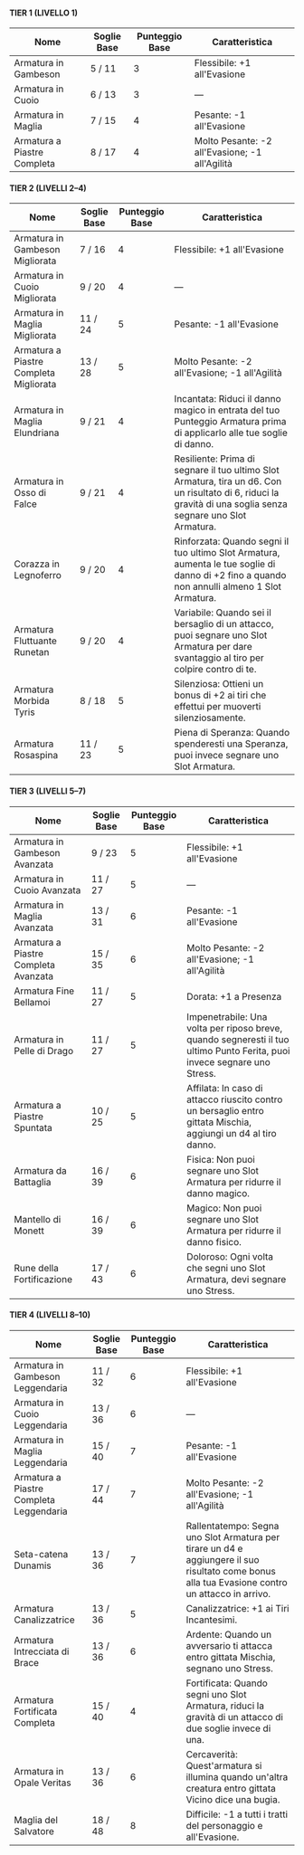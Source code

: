 #### TIER 1 (LIVELLO 1)

| Nome                        | Soglie Base | Punteggio Base | Caratteristica                                 |
| --------------------------- | ----------- | -------------- | ---------------------------------------------- |
| Armatura in Gambeson        | 5 / 11      | 3              | Flessibile: +1 all'Evasione                    |
| Armatura in Cuoio           | 6 / 13      | 3              | —                                              |
| Armatura in Maglia          | 7 / 15      | 4              | Pesante: -1 all'Evasione                       |
| Armatura a Piastre Completa | 8 / 17      | 4              | Molto Pesante: -2 all'Evasione; -1 all'Agilità |
#### TIER 2 (LIVELLI 2–4)

| Nome                                   | Soglie Base | Punteggio Base | Caratteristica                                                                                                                                                |
| -------------------------------------- | ----------- | -------------- | ------------------------------------------------------------------------------------------------------------------------------------------------------------- |
| Armatura in Gambeson Migliorata        | 7 / 16      | 4              | Flessibile: +1 all'Evasione                                                                                                                                   |
| Armatura in Cuoio Migliorata           | 9 / 20      | 4              | —                                                                                                                                                             |
| Armatura in Maglia Migliorata          | 11 / 24     | 5              | Pesante: -1 all'Evasione                                                                                                                                      |
| Armatura a Piastre Completa Migliorata | 13 / 28     | 5              | Molto Pesante: -2 all'Evasione; -1 all'Agilità                                                                                                                |
| Armatura in Maglia Elundriana          | 9 / 21      | 4              | Incantata: Riduci il danno magico in entrata del tuo Punteggio Armatura prima di applicarlo alle tue soglie di danno.                                         |
| Armatura in Osso di Falce              | 9 / 21      | 4              | Resiliente: Prima di segnare il tuo ultimo Slot Armatura, tira un d6. Con un risultato di 6, riduci la gravità di una soglia senza segnare uno Slot Armatura. |
| Corazza in Legnoferro                  | 9 / 20      | 4              | Rinforzata: Quando segni il tuo ultimo Slot Armatura, aumenta le tue soglie di danno di +2 fino a quando non annulli almeno 1 Slot Armatura.                  |
| Armatura Fluttuante Runetan            | 9 / 20      | 4              | Variabile: Quando sei il bersaglio di un attacco, puoi segnare uno Slot Armatura per dare svantaggio al tiro per colpire contro di te.                        |
| Armatura Morbida Tyris                 | 8 / 18      | 5              | Silenziosa: Ottieni un bonus di +2 ai tiri che effettui per muoverti silenziosamente.                                                                         |
| Armatura Rosaspina                     | 11 / 23     | 5              | Piena di Speranza: Quando spenderesti una Speranza, puoi invece segnare uno Slot Armatura.                                                                    |
#### TIER 3 (LIVELLI 5–7)

| Nome                                 | Soglie Base | Punteggio Base | Caratteristica                                                                                                           |
| ------------------------------------ | ----------- | -------------- | ------------------------------------------------------------------------------------------------------------------------ |
| Armatura in Gambeson Avanzata        | 9 / 23      | 5              | Flessibile: +1 all'Evasione                                                                                              |
| Armatura in Cuoio Avanzata           | 11 / 27     | 5              | —                                                                                                                        |
| Armatura in Maglia Avanzata          | 13 / 31     | 6              | Pesante: -1 all'Evasione                                                                                                 |
| Armatura a Piastre Completa Avanzata | 15 / 35     | 6              | Molto Pesante: -2 all'Evasione; -1 all'Agilità                                                                           |
| Armatura Fine Bellamoi               | 11 / 27     | 5              | Dorata: +1 a Presenza                                                                                                    |
| Armatura in Pelle di Drago           | 11 / 27     | 5              | Impenetrabile: Una volta per riposo breve, quando segneresti il tuo ultimo Punto Ferita, puoi invece segnare uno Stress. |
| Armatura a Piastre Spuntata          | 10 / 25     | 5              | Affilata: In caso di attacco riuscito contro un bersaglio entro gittata Mischia, aggiungi un d4 al tiro danno.           |
| Armatura da Battaglia                | 16 / 39     | 6              | Fisica: Non puoi segnare uno Slot Armatura per ridurre il danno magico.                                                  |
| Mantello di Monett                   | 16 / 39     | 6              | Magico: Non puoi segnare uno Slot Armatura per ridurre il danno fisico.                                                  |
| Rune della Fortificazione            | 17 / 43     | 6              | Doloroso: Ogni volta che segni uno Slot Armatura, devi segnare uno Stress.                                               |
#### TIER 4 (LIVELLI 8–10)

| Nome                                    | Soglie Base | Punteggio Base | Caratteristica                                                                                                                                  |
| --------------------------------------- | ----------- | -------------- | ----------------------------------------------------------------------------------------------------------------------------------------------- |
| Armatura in Gambeson Leggendaria        | 11 / 32     | 6              | Flessibile: +1 all'Evasione                                                                                                                     |
| Armatura in Cuoio Leggendaria           | 13 / 36     | 6              | —                                                                                                                                               |
| Armatura in Maglia Leggendaria          | 15 / 40     | 7              | Pesante: -1 all'Evasione                                                                                                                        |
| Armatura a Piastre Completa Leggendaria | 17 / 44     | 7              | Molto Pesante: -2 all'Evasione; -1 all'Agilità                                                                                                  |
| Seta-catena Dunamis                     | 13 / 36     | 7              | Rallentatempo: Segna uno Slot Armatura per tirare un d4 e aggiungere il suo risultato come bonus alla tua Evasione contro un attacco in arrivo. |
| Armatura Canalizzatrice                 | 13 / 36     | 5              | Canalizzatrice: +1 ai Tiri Incantesimi.                                                                                                           |
| Armatura Intrecciata di Brace           | 13 / 36     | 6              | Ardente: Quando un avversario ti attacca entro gittata Mischia, segnano uno Stress.                                                             |
| Armatura Fortificata Completa           | 15 / 40     | 4              | Fortificata: Quando segni uno Slot Armatura, riduci la gravità di un attacco di due soglie invece di una.                                       |
| Armatura in Opale Veritas               | 13 / 36     | 6              | Cercaverità: Quest'armatura si illumina quando un'altra creatura entro gittata Vicino dice una bugia.                                           |
| Maglia del Salvatore                    | 18 / 48     | 8              | Difficile: -1 a tutti i tratti del personaggio e all'Evasione.                                                                                  |